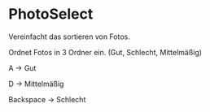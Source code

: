 # PhotoSelect
Vereinfacht das sortieren von Fotos.


Ordnet Fotos in 3 Ordner ein. (Gut, Schlecht, Mittelmäßig)

A -> Gut

D -> Mittelmäßig

Backspace -> Schlecht
